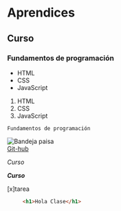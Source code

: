 # Aprendices
## Curso
### Fundamentos de programación

- HTML
- CSS
- JavaScript

1. HTML 
2. CSS
3. JavaScript

~~~
Fundamentos de programación
~~~

![Bandeja paisa](https://www.google.com/search?q=bandeja+paisa&sxsrf=APq-WBsFtCtq8A8lCsE8dmM3fmsqfD5ZOw:1644784665779&source=lnms&tbm=isch&sa=X&ved=2ahUKEwi_8_CtxP31AhUyszEKHZYOBzEQ_AUoAXoECAMQAw&biw=1366&bih=657&dpr=1#imgrc=D5E94CdjC1sfSM)<br>
[Git-hub](https://github.com/)

*Curso*

***Curso***

[x]tarea

```html 
     <h1>Hola Clase</h1>
  ```
